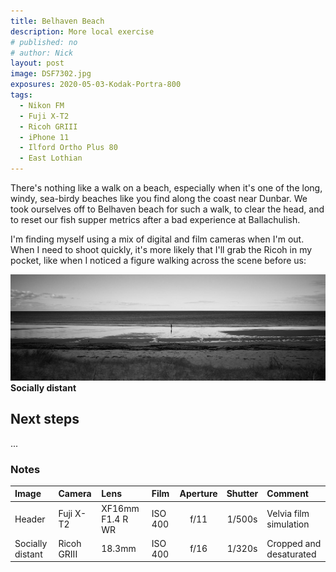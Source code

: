 ```yaml
---
title: Belhaven Beach
description: More local exercise
# published: no
# author: Nick
layout: post
image: DSF7302.jpg
exposures: 2020-05-03-Kodak-Portra-800
tags:
  - Nikon FM
  - Fuji X-T2
  - Ricoh GRIII
  - iPhone 11
  - Ilford Ortho Plus 80
  - East Lothian
---
```

There's nothing like a walk on a beach, especially when it's one of the long, windy, sea-birdy beaches like you find along the coast near Dunbar. We took ourselves off to Belhaven beach for such a walk, to clear the head, and to reset our fish supper metrics after a bad experience at Ballachulish.

I'm finding myself using a mix of digital and film cameras when I'm out. When I need to shoot quickly, it's more likely that I'll grab the Ricoh in my pocket, like when I noticed a figure walking across the scene before us:

![](/img/R0000655.jpg "Lone figure walking")
**Socially distant**

## Next steps
...

### Notes

Image|Camera|Lens|Film|Aperture|Shutter|Comment
:----|:-----|:---|:---|:------:|:----:|:------
Header|Fuji X-T2|XF16mm F1.4 R WR|ISO 400|f/11|1/500s|Velvia film simulation
Socially distant|Ricoh GRIII|18.3mm|ISO 400|f/16|1/320s|Cropped and desaturated

